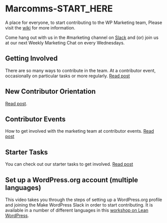 # Marcomms-START_HERE
A place for everyone, to start contributing to the WP Marketing team, Please visit the [wiki](https://github.com/wpmarketingteam/Marcomms-START_HERE/wiki) for more information. 

Come hang out with us in the #marketing channel on [Slack](http://wordpress.slack.com/messages/marketing/) and (or) join us at our next Weekly Marketing Chat on every Wednesdays.

## Getting Involved
There are so many ways to contribute in the team. At a contributor event, occasionally on particular tasks or more regularly. 
[Read post](https://make.wordpress.org/marketing/handbook/getting-involved/)

## New Contributor Orientation
[Read post](https://make.wordpress.org/marketing/handbook/getting-involved/new-contributor-orientation/).


## Contributor Events 
How to get involved with the marketing team at contributor events.
[Read post](https://make.wordpress.org/marketing/handbook/getting-involved/marketing-team-at-contributor-events/)

## Starter Tasks
You can check out our starter tasks to get involved.
[Read post](https://make.wordpress.org/marketing/2020/12/02/get-involved/)

## Set up a WordPress.org account (multiple languages)
This video takes you through the steps of setting up a WordPress.org profile and joining the Make WordPress Slack in order to start contributing. It is available in a number of different languages in this [workshop on Lean WordPress](https://learn.wordpress.org/workshop/set-up-a-wordpress-org-account/).
